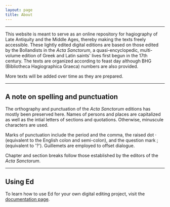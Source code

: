 ```yaml
---
layout: page
title: About
---
```


---

This website is meant to serve as an online repository for hagiography of Late Antiquity and the Middle Ages, thereby making the texts freely accessible. These lightly edited digital editions are based on those edited by the Bollandists in the *Acta Sanctorum*, a quasi-encyclopedic, multi-volume edition of Greek and Latin saints' lives first begun in the 17th century. The texts are organized according to feast day although BHG (Bibliotheca Hagiographica Graeca) numbers are also provided.

More texts will be added over time as they are prepared. 

---

## A note on spelling and punctuation

The orthography and punctuation of the *Acta Sanctorum* editions has mostly been preserved here. Names of persons and places are capitalized as well as the intial letters of sections and quotations. Otherwise, minuscule characters are used. 

Marks of punctuation include the period and the comma, the raised dot · (equivalent to the English colon and semi-colon), and the question mark ; (equivalent to '?'). Guillemets are employed to offset dialogue. 

Chapter and section breaks follow those established by the editors of the *Acta Sanctorum*. 

---

## Using Ed

To learn how to use Ed for your own digital editing project, visit the
[documentation page](http://minicomp.github.io/ed/documentation).
